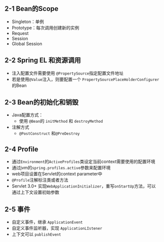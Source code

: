 ## 2-1 Bean的Scope

- Singleton：单例
- Prototype：每次调用创建新的实例
- Request
- Session
- Global Session

## 2-2 Spring EL 和资源调用

- 注入配置文件需要使用 `@PropertySource`指定配置文件地址
- 若是使用`@Value`注入，则要配置一个 `PropertySourcePlaceHolderConfigurer`的Bean

## 2-3 Bean的初始化和销毁

- Java配置方式：
  - 使用 `@Bean`的 `initMethod` 和 `destroyMethod`
- 注解方式
  - `@PostConstruct` 和`@PreDestroy`

## 2-4 Profile

- 通过`Environment`的`ActiveProfiles`类设定当前context需要使用的配置环境
- 通过jvm的`spring.profiles.active`参数来配置环境
- web项目设置在Servlet的context parameter中
- `@Profile`注解标注类或者方法
- Servlet 3.0+ 实现`WebApplicationInitializer`，重写`onStartUp`方法，可以通过上下文设置初始参数

## 2-5 事件

- 自定义事件，继承 `ApplicationEvent`
- 自定义事件监听器，实现 `ApplicationLIstener`
- 上下文可以 `publishEvent`

